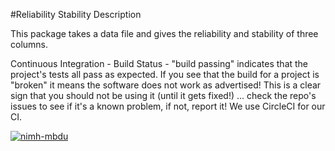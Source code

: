 #Reliability Stability Description

This package takes a data file and gives the reliability and stability of three columns.

Continuous Integration - Build Status - "build passing" indicates that the project's tests all pass as expected. If you see that the build for a project is "broken" it means the software does not work as advertised! This is a clear sign that you should not be using it (until it gets fixed!) ... check the repo's issues to see if it's a known problem, if not, report it! We use CircleCI for our CI.

[![nimh-mbdu](https://circleci.com/gh/nimh-mbdu/data-reliability-stability.svg?style=svg)](https://app.circleci.com/pipelines/github/nimh-mbdu/data-reliability-stability)

